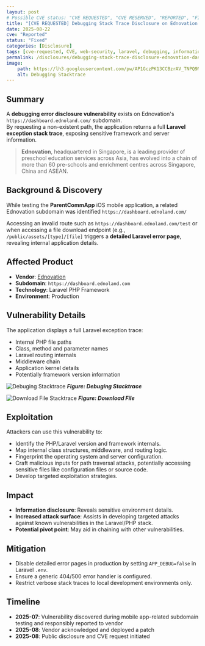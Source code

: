 ```yaml
---
layout: post
# Possible CVE status: "CVE REQUESTED", "CVE RESERVED", "REPORTED", "FIXED", "FIXED – NO CVE", "NO RESPONSE", "UNPATCHED", "CVE-YYYY-NNNNN"
title: "[CVE REQUESTED] Debugging Stack Trace Disclosure on Ednovation Dashboard Subdomain"
date: 2025-08-22
cve: "Reported"
status: "Fixed"
categories: [Disclosure]
tags: [cve-requested, CVE, web-security, laravel, debugging, information-disclosure, ednovation, vulnerability]
permalink: /disclosures/debugging-stack-trace-disclosure-ednovation-dashboard-subdomain/
image:
    path: https://lh3.googleusercontent.com/pw/AP1GczPK13CCBzrAV_TNPQ9MMRlrj-GoGPBrVhbz0THTnMe4wUaArcUL3Nk9PHTkyuwfL99tle881xQtQ1L40rJTG6Ir3Dh1lo_UuPZlLomFtsdiUVOiMli7EX3_bDi0n330T9o4DEKXtdsWoKg_q9YtPGlL=w2398-h1354-s-no-gm
    alt: Debugging Stacktrace
---
```


## Summary

A **debugging error disclosure vulnerability** exists on Ednovation's `https://dashboard.ednoland.com/` subdomain.  
By requesting a non-existent path, the application returns a full **Laravel exception stack trace**, exposing sensitive framework and server information.

> **Ednovation**, headquartered in Singapore, is a leading provider of preschool education services across Asia, has evolved into a chain of more than 60 pre-schools and enrichment centres across Singapore, China and ASEAN.

## Background & Discovery

While testing the **ParentCommApp** iOS mobile application, a related Ednovation subdomain was identified `https://dashboard.ednoland.com/`

Accessing an invalid route such as `https://dashboard.ednoland.com/test` or when accessing a file download endpoint (e.g., `/public/assets/[type]/[file]` triggers a **detailed Laravel error page**, revealing internal application details.


## Affected Product

- **Vendor**: [Ednovation](https://ednovation.com)
- **Subdomain**: `https://dashboard.ednoland.com`
- **Technology**: Laravel PHP Framework
- **Environment**: Production

## Vulnerability Details

The application displays a full Laravel exception trace:

- Internal PHP file paths  
- Class, method and parameter names  
- Laravel routing internals  
- Middleware chain  
- Application kernel details  
- Potentially framework version information

![Debuging Stacktrace](https://lh3.googleusercontent.com/pw/AP1GczMV892blejLCojTzZw13_BKlneWy9PhW1CQoA1quOyxu54NJCcttoR4GQDWNWsFmleY_JQFrI8UGz1V7eJZvIOFOtPM7khipc0JQ5y9Kh7YoWfh6H6lR1Zyea_vxzIcoSXYSJzQpcsZM36FQ_RhuaiR=w2126-h780-s-no-gm)
_**Figure: Debuging Stacktrace**_

![Download File Stacktrace](https://lh3.googleusercontent.com/pw/AP1GczPK13CCBzrAV_TNPQ9MMRlrj-GoGPBrVhbz0THTnMe4wUaArcUL3Nk9PHTkyuwfL99tle881xQtQ1L40rJTG6Ir3Dh1lo_UuPZlLomFtsdiUVOiMli7EX3_bDi0n330T9o4DEKXtdsWoKg_q9YtPGlL=w2398-h1354-s-no-gm)
_**Figure: Download File**_

## Exploitation

Attackers can use this vulnerability to:

- Identify the PHP/Laravel version and framework internals.  
- Map internal class structures, middleware, and routing logic.  
- Fingerprint the operating system and server configuration.
- Craft malicious inputs for path traversal attacks, potentially accessing sensitive files like configuration files or source code.  
- Develop targeted exploitation strategies.

## Impact

- **Information disclosure**: Reveals sensitive environment details.  
- **Increased attack surface**: Assists in developing targeted attacks against known vulnerabilities in the Laravel/PHP stack.  
- **Potential pivot point**: May aid in chaining with other vulnerabilities.

## Mitigation

- Disable detailed error pages in production by setting `APP_DEBUG=false` in Laravel `.env`.  
- Ensure a generic 404/500 error handler is configured.  
- Restrict verbose stack traces to local development environments only.

## Timeline

- **2025-07**: Vulnerability discovered during mobile app-related subdomain testing and responsibly reported to vendor
- **2025-08**: Vendor acknowledged and deployed a patch  
- **2025-08**: Public disclosure and CVE request initiated
